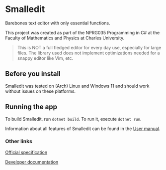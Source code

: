 # Smalledit

Barebones text editor with only essential functions.

This project was created as part of the NPRG035 Programming in C# at the
Faculty of Mathematics and Physics at Charles University.

> This is NOT a full fledged editor for every day use, especially for large files. The library used does not implement
> optimizations needed for a snappy editor like Vim, etc.

## Before you install

Smalledit was tested on (Arch) Linux and Windows 11 and should work without
issues on these platforms.

## Running the app

To build Smalledit, run `dotnet build`. To run it, execute `dotnet run`.

Information about all features of Smalledit can be found in the [User manual](docs/MANUAL.md).

### Other links

[Official specification](docs/SPEC.md)

[Developer documentation](...)

